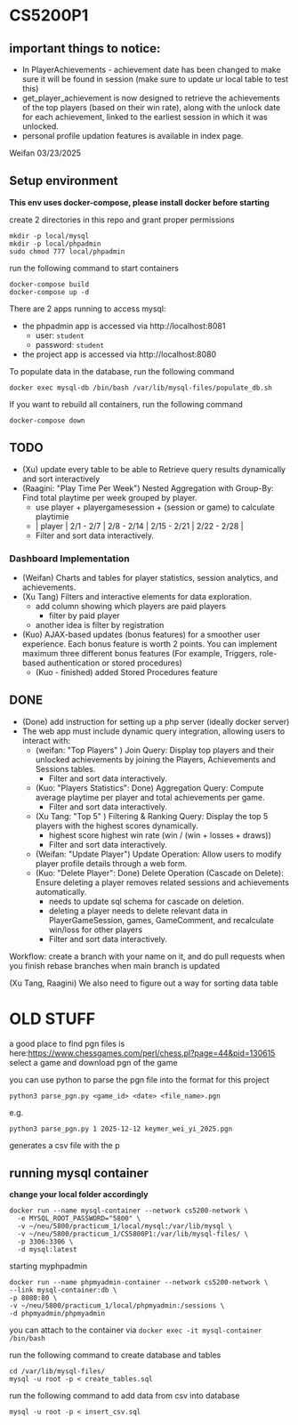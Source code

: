 # CS5200P1

## important things to notice:

- In PlayerAchievements - achievement date has been changed to make sure it will be found in session
  (make sure to update ur local table to test this)
- get_player_achievement is now designed to retrieve the achievements of the top players (based on their win rate), along with the unlock date for each achievement, linked to the earliest session in which it was unlocked.
- personal profile updation features is available in index page.

Weifan 03/23/2025

## Setup environment

**This env uses docker-compose, please install docker before starting**

create 2 directories in this repo and grant proper permissions

```
mkdir -p local/mysql
mkdir -p local/phpadmin
sudo chmod 777 local/phpadmin
```

run the following command to start containers

```
docker-compose build
docker-compose up -d
```

There are 2 apps running to access mysql:

- the phpadmin app is accessed via http://localhost:8081
  - user: `student`
  - password: `student`
- the project app is accessed via http://localhost:8080

To populate data in the database, run the following command

```
docker exec mysql-db /bin/bash /var/lib/mysql-files/populate_db.sh
```

If you want to rebuild all containers, run the following command

```
docker-compose down
```

## TODO

- (Xu) update every table to be able to Retrieve query results dynamically and sort interactively
- (Raagini: "Play Time Per Week") Nested Aggregation with Group-By: Find total playtime per week grouped by player.
    - use player + playergamesession + (session or game) to calculate playtimie
    - | player | 2/1 - 2/7 | 2/8 - 2/14 | 2/15 - 2/21 | 2/22 - 2/28 |
    - Filter and sort data interactively.

### Dashboard Implementation
- (Weifan) Charts and tables for player statistics, session analytics, and achievements.
- (Xu Tang) Filters and interactive elements for data exploration.
  - add column showing which players are paid players
    - filter by paid player
  - another idea is filter by registration
- (Kuo) AJAX-based updates (bonus features) for a smoother user experience. Each bonus feature is
worth 2 points. You can implement maximum three different bonus features (For example,
Triggers, role-based authentication or stored procedures)
  - (Kuo - finished) added Stored Procedures feature


## DONE
- (Done) add instruction for setting up a php server (ideally docker server)
- The web app must include dynamic query integration, allowing users to interact with:
  - (weifan: "Top Players" ) Join Query: Display top players and their unlocked achievements by joining the Players, Achievements and Sessions tables.
    - Filter and sort data interactively.
  - (Kuo: "Players Statistics": Done) Aggregation Query: Compute average playtime per player and total achievements per game.
    - Filter and sort data interactively.
  - (Xu Tang: "Top 5" ) Filtering & Ranking Query: Display the top 5 players with the highest scores dynamically.
    - highest score highest win rate (win / (win + losses + draws))
    - Filter and sort data interactively.
  - (Weifan: "Update Player") Update Operation: Allow users to modify player profile details through a web form.
  - (Kuo: "Delete Player": Done) Delete Operation (Cascade on Delete): Ensure deleting a player removes related sessions and achievements automatically.
    - needs to update sql schema for cascade on deletion.
    - deleting a player needs to delete relevant data in PlayerGameSession, games, GameComment, and recalculate win/loss for other players
    - Filter and sort data interactively.

Workflow:
create a branch with your name on it, and do pull requests when you finish
rebase branches when main branch is updated

(Xu Tang, Raagini) We also need to figure out a way for sorting data table

# OLD STUFF

a good place to find pgn files is here:https://www.chessgames.com/perl/chess.pl?page=44&pid=130615
select a game and download pgn of the game

you can use python to parse the pgn file into the format for this project

```
python3 parse_pgn.py <game_id> <date> <file_name>.pgn
```

e.g.

```
python3 parse_pgn.py 1 2025-12-12 keymer_wei_yi_2025.pgn
```

generates a csv file with the p

## running mysql container

**change your local folder accordingly**

```
docker run --name mysql-container --network cs5200-network \
  -e MYSQL_ROOT_PASSWORD="5800" \
  -v ~/neu/5800/practicum_1/local/mysql:/var/lib/mysql \
  -v ~/neu/5800/practicum_1/CS5800P1:/var/lib/mysql-files/ \
  -p 3306:3306 \
  -d mysql:latest
```

starting myphpadmin

```
docker run --name phpmyadmin-container --network cs5200-network \
--link mysql-container:db \
-p 8080:80 \
-v ~/neu/5800/practicum_1/local/phpmyadmin:/sessions \
-d phpmyadmin/phpmyadmin
```

you can attach to the container via `docker exec -it mysql-container /bin/bash`

run the following command to create database and tables

```
cd /var/lib/mysql-files/
mysql -u root -p < create_tables.sql
```

run the following command to add data from csv into database

```
mysql -u root -p < insert_csv.sql
```
